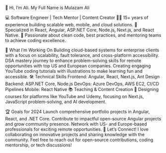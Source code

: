 👋 Hi, I’m Ali. My Full Name is Mulazam Ali

💻 Software Engineer | Tech Mentor | Content Creator
👨‍💻 15+ years of experience building scalable web, mobile, and cloud solutions.
🚀 Specialized in React, Angular, ASP.NET Core, Node.js, Next.js, and React Native.
🌟 Passionate about clean code, best practices, and mentoring teams to achieve coding excellence.

🎯 What I’m Working On
Building cloud-based systems for enterprise clients with a focus on scalability, fault tolerance, and cross-platform accessibility.
DSA mastery journey to enhance problem-solving skills for remote opportunities with top US and European companies.
Creating engaging YouTube coding tutorials with illustrations to make learning fun and accessible.
🛠️ Technical Skills
Frontend: Angular, React, Next.js, Ant Design
Backend: ASP.NET Core, Node.js
DevOps: Azure DevOps, AWS EC2, CI/CD Pipelines
Mobile: React Native
📚 Teaching & Content Creation
🎥 Designing courses for platforms like YouTube and Udemy, focusing on Next.js, JavaScript problem-solving, and AI development.

🏆 Goals for 2024
Launch comprehensive portfolio projects in Angular, React, and .NET Core.
Contribute to impactful open-source Angular projects and grow community presence.
Network with US- and Europe-based professionals for exciting remote opportunities.
💬 Let’s Connect!
I love collaborating on innovative projects and sharing knowledge with the community. Feel free to reach out for open-source contributions, coding mentorship, or tech discussions!




